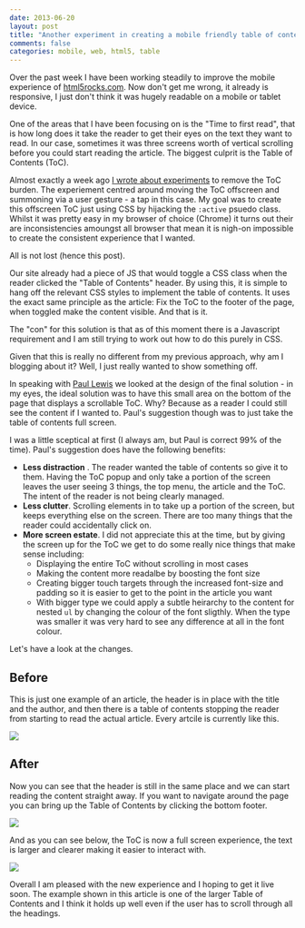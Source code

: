 ```yaml
---
date: 2013-06-20
layout: post
title: "Another experiment in creating a mobile friendly table of contents"
comments: false
categories: mobile, web, html5, table
---
```

Over the past week I have been working steadily to improve the mobile experience of [html5rocks.com](www.html5rocks.com).  Now don't get me wrong, it already is responsive, I just don't think it was hugely readable on a mobile or tablet device.

One of the areas that I have been focusing on is the "Time to first read", that is how long does it take the reader to get their eyes on the text they want to read.  In our case, sometimes it was three screens worth of vertical scrolling before you could start reading the article.  The biggest culprit is the Table of Contents (ToC).  

Almost exactly a week ago [I wrote about experiments](http://paul.kinlan.me/experiments-in-buildin-a-mobile-friendly-table-of-contents/) to remove the ToC burden.  The experiement centred around moving the ToC offscreen and summoning via a user gesture - a tap in this case.  My goal was to create this offscreen ToC just using CSS by hijacking the `:active` psuedo class.  Whilst it was pretty easy in my browser of choice (Chrome) it turns out their are inconsistencies amoungst all browser that mean it is nigh-on impossible to create the consistent experience that I wanted.

All is not lost (hence this post).

Our site already had a piece of JS that would toggle a CSS class when the reader clicked the "Table of Contents" header.  By using this, it is simple to hang off the relevant CSS styles to implement the table of contents.  It uses the exact same principle as the article: Fix the ToC to the footer of the page, when toggled make the content visible.  And that is it.

The "con" for this solution is that as of this moment there is a Javascript requirement and I am still trying to work out how to do this purely in CSS.

Given that this is really no different from my previous approach, why am I blogging about it?  Well, I just really wanted to show something off.

In speaking with [Paul Lewis](http://aerotwist.com/) we looked at the design of the final solution - in my eyes, the ideal solution was to have this small area on the bottom of the page that displays a scrollable ToC. Why? Because as a reader I could still see the content if I wanted to.  Paul's suggestion though was to just take the table of contents full screen.

I was a little sceptical at first (I always am, but Paul is correct 99% of the time). Paul's suggestion does have the following benefits:

+  **Less distraction** .  The reader wanted the table of contents so give it to them.  Having the ToC popup and only take a portion of the screen leaves the user seeing 3 things, the top menu, the article and the ToC.  The intent of the reader is not being clearly managed.
+  **Less clutter**.  Scrolling elements in to take up a portion of the screen, but keeps everything else on the screen.  There are too many things that the reader could accidentally click on.
+  **More screen estate**.  I did not appreciate this at the time, but by giving the screen up for the ToC we get to do some really nice things that make sense including:
   +  Displaying the entire ToC without scrolling in most cases
   +  Making the content more readalbe by boosting the font size
   +  Creating bigger touch targets through the increased font-size and padding so it is easier to get to the point in the article you want
   +  With bigger type we could apply a subtle heirarchy to the content for nested `ul` by changing the colour of the font sligthly.  When the type was smaller it was very hard to see any difference at all in the font colour.

Let's have a look at the changes.

## Before ##

This is just one example of an article, the header is in place with the title and the author, and then there is a table of contents stopping the reader from starting to read the actual article.  Every artcile is currently like this.

<img src="/images/tocnofooter.png">

## After ##

Now you can see that the header is still in the same place and we can start reading the content straight away. If you want to navigate around the page you can bring up the Table of Contents by clicking the bottom footer.

<img src="/images/tocfooter.png">

And as you can see below, the ToC is now a full screen experience, the text is larger and clearer making it easier to interact with.

<img src="/images/fullscreentoc.png">

Overall I am pleased with the new experience and I hoping to get it live soon.  The example shown in this article is one of the larger Table of Contents and I think it holds up well even if the user has to scroll through all the headings.
